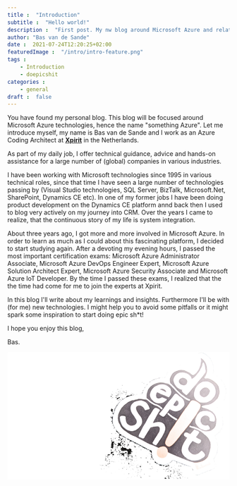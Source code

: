 ```yaml
---
title :  "Introduction"
subtitle :  "Hello world!"
description :  "First post. My nw blog around Microsoft Azure and related technologies. Introduce my self."
author: "Bas van de Sande"
date :  2021-07-24T12:20:25+02:00
featuredImage :  "/intro/intro-feature.png"
tags :  
    - Introduction 
    - doepicshit
categories : 
    - general
draft :  false
---
```


You have found my personal blog. This blog will be focused around Microsoft Azure technologies, hence the name "something Azure". Let me introduce myself, my name is Bas van de Sande and I work as an Azure Coding Architect at [**Xpirit**](https://www.xpirit.com) in the Netherlands.

As part of  my daily job, I offer technical guidance, advice and hands-on assistance for a large number of (global) companies in various industries. 

I have been working with Microsoft technologies since 1995 in various technical roles, since that time I have seen a large number of technologies passing by (Visual Studio technologies, SQL Server, BizTalk, Microsoft.Net, SharePoint, Dynamics CE etc). In one of my former jobs I have been doing product development on the Dynamics CE platform annd back then I used to blog very actively on my journey into CRM. Over the years I came to realize, that the continuous story of my life is system integration.  

About three years ago, I got more and more involved in Microsoft Azure. In order to learn as much as I could about this fascinating platform, I decided to start studying again. After a devoting my evening hours, I passed the most important certification exams: Microsoft Azure Administrator Associate, Microsoft Azure DevOps Engineer Expert, Microsoft Azure Solution Architect Expert, Microsoft Azure Security Associate and Microsoft Azure IoT Developer. By the time I passed these exams, I realized that the the time had come for me to join the experts at Xpirit. 

In this blog I'll write about my learnings and insights. Furthermore I'll be with (for me) new technologies. I might help you to avoid some pitfalls or it might spark some inspiration to start doing epic sh*t!  

I hope you enjoy this blog,

Bas.

![#doepicshit](/intro/doepicshit.png)
